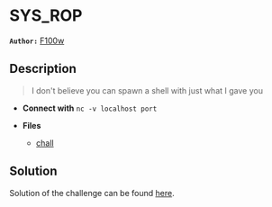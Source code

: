 # SYS_ROP

**`Author:`** [F100w](https://github.com/F1OOw)

## Description

> I don't believe you can spawn a shell with just what I gave you



- **Connect with** `nc -v localhost port`

- **Files** 
 	- [chall](./challenge/chall)  





## Solution
Solution of the challenge can be found [here](solution/).
